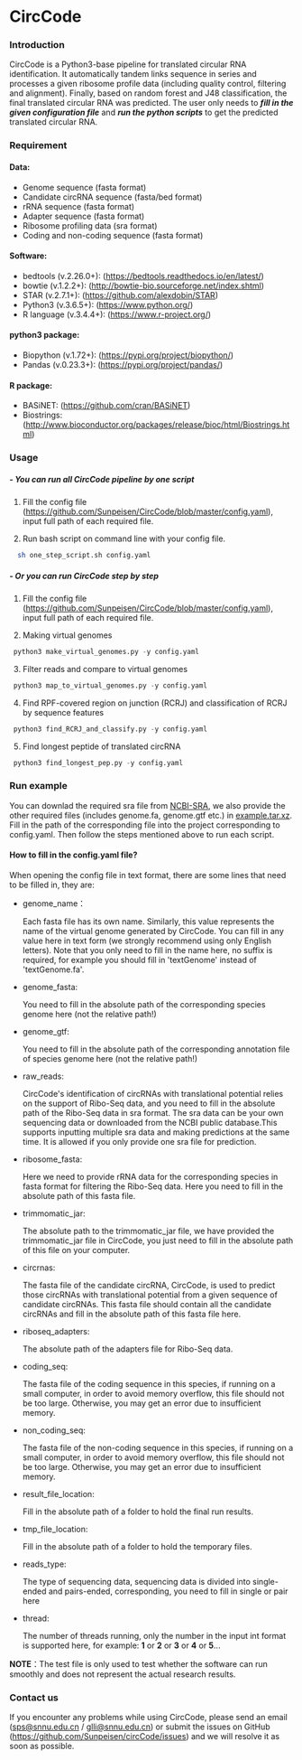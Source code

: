 # CircCode

### Introduction

CircCode is a Python3-base pipeline for translated circular RNA identification. It automatically tandem links sequence in series and processes a given ribosome profile data (including quality control, filtering and alignment). Finally, based on random forest and J48 classification, the final translated circular RNA was predicted. The user only needs to ***fill in the given configuration file*** and ***run the python scripts*** to get the predicted translated circular RNA.

### Requirement

#### Data:

- Genome sequence (fasta format)
- Candidate circRNA sequence (fasta/bed format)
- rRNA sequence (fasta format)
- Adapter sequence (fasta format)
- Ribosome profiling data (sra format)
- Coding and non-coding sequence (fasta format)
#### Software:

- bedtools (v.2.26.0+): (https://bedtools.readthedocs.io/en/latest/)
- bowtie (v.1.2.2+): (http://bowtie-bio.sourceforge.net/index.shtml)
- STAR (v.2.7.1+): (https://github.com/alexdobin/STAR)
- Python3 (v.3.6.5+): (https://www.python.org/)
- R language (v.3.4.4+): (https://www.r-project.org/)

#### python3 package:

- Biopython (v.1.72+): (https://pypi.org/project/biopython/)
- Pandas (v.0.23.3+): (https://pypi.org/project/pandas/)

#### R package:

- BASiNET: (https://github.com/cran/BASiNET)
- Biostrings: (http://www.bioconductor.org/packages/release/bioc/html/Biostrings.html)

### Usage

##### - You can run all CircCode pipeline by one script

1. Fill the config file (https://github.com/Sunpeisen/CircCode/blob/master/config.yaml), input full path of each required file.

2. Run bash script on command line  with your config file.

 ```bash
   sh one_step_script.sh config.yaml
 ```

##### - Or you can run CircCode step by step

  1. Fill the config file (https://github.com/Sunpeisen/CircCode/blob/master/config.yaml), input full path of each required file.

  2. Making virtual genomes

  ```python
   python3 make_virtual_genomes.py -y config.yaml
  ```
  3. Filter reads and compare to virtual genomes

  ```python
   python3 map_to_virtual_genomes.py -y config.yaml
  ```
  4. Find RPF-covered region on junction (RCRJ) and classification of RCRJ by sequence features

  ```python
   python3 find_RCRJ_and_classify.py -y config.yaml
  ```
  5. Find longest peptide of translated circRNA

 ```python
  python3 find_longest_pep.py -y config.yaml
 ```

### Run example

You can downlad the required sra file from [NCBI-SRA](https://www.ncbi.nlm.nih.gov/sra/SRR3495992), we also provide the other required files (includes genome.fa, genome.gtf etc.) in [example.tar.xz](https://github.com/PSSUN/CircCode/blob/master/example.tar.xz). Fill in the path of the corresponding file into the project corresponding to config.yaml. Then follow the steps mentioned above to run each script.

#### How to fill in the config.yaml file?

When opening the config file in text format, there are some lines that need to be filled in, they are:

 - genome_name： 
 
    Each fasta file has its own name. Similarly, this value represents the name of the virtual genome generated by CircCode. You can fill in any value here in text form (we strongly recommend using only English letters). Note that you only need to fill in the name here, no suffix is required, for example you should fill in 'textGenome' instead of 'textGenome.fa'.

 - genome_fasta:
 
   You need to fill in the absolute path of the corresponding species genome here (not the relative path!)
   
 - genome_gtf:
   
   You need to fill in the absolute path of the corresponding annotation file of species genome here (not the relative path!)
   
 - raw_reads:
 
   CircCode's identification of circRNAs with translational potential relies on the support of Ribo-Seq data, and you need to fill in the absolute path of the Ribo-Seq data in sra format. The sra data can be your own sequencing data or downloaded from the NCBI public database.This supports inputting multiple sra data and making predictions at the same time. It is allowed if you only provide one sra file for prediction.
   
  - ribosome_fasta:
  
    Here we need to provide rRNA data for the corresponding species in fasta format for filtering the Ribo-Seq data. Here you need to fill in the absolute path of this fasta file.
   
  - trimmomatic_jar:
  
    The absolute path to the trimmomatic_jar file, we have provided the trimmomatic_jar file in CircCode, you just need to fill in the absolute path of this file on your computer.
  
  - circrnas:
  
    The fasta file of the candidate circRNA, CircCode, is used to predict those circRNAs with translational potential from a given sequence of candidate circRNAs. This fasta file should contain all the candidate circRNAs and fill in the absolute path of this fasta file here.
  
  - riboseq_adapters:
    
    The absolute path of the adapters file for Ribo-Seq data.
    
  - coding_seq:
  
    The fasta file of the coding sequence in this species, if running on a small computer, in order to avoid memory overflow, this file should not be too large. Otherwise, you may get an error due to insufficient memory.
  
  - non_coding_seq:
  
    The fasta file of the non-coding sequence in this species, if running on a small computer, in order to avoid memory overflow, this file should not be too large. Otherwise, you may get an error due to insufficient memory.
  
  - result_file_location:
  
     Fill in the absolute path of a folder to hold the final run results.
  
  - tmp_file_location:
  
     Fill in the absolute path of a folder to hold the temporary files.
  
  - reads_type:
  
     The type of sequencing data, sequencing data is divided into single-ended and pairs-ended, corresponding, you need to fill in single or pair here
  
  - thread:
  
     The number of threads running, only the number in the input int format is supported here, for example: **1** or **2** or **3** or **4** or **5**...

**NOTE**：The test file is only used to test whether the software can run smoothly and does not represent the actual research results.



### Contact us

If you encounter any problems while using CircCode, please send an email (sps@snnu.edu.cn / glli@snnu.edu.cn) or submit the issues on GitHub (https://github.com/Sunpeisen/circCode/issues) and we will resolve it as soon as possible.
